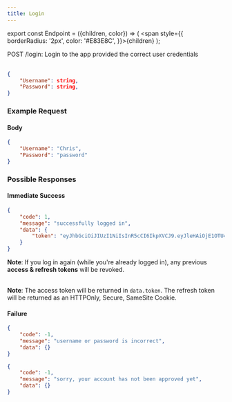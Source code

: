 ```yaml
---
title: Login
---
```


export const Endpoint = ({children, color}) => ( <span style={{
borderRadius: '2px',
color: '#E83E8C',
}}>{children}</span> );

<Endpoint>POST /login</Endpoint>: Login to the app provided the correct user credentials <br></br>

```json
{
    "Username": string,
    "Password": string,
}
```

### Example Request
#### Body
```json
{
    "Username": "Chris",
    "Password": "password"
}
```
### Possible Responses
#### Immediate Success
```json
{
	"code": 1,
	"message": "successfully logged in",
	"data": {
	    "token": "eyJhbGciOiJIUzI1NiIsInR5cCI6IkpXVCJ9.eyJleHAiOjE1OTU4MjQyNzUsImlhdCI6IjIwMjAtMDctMjdUMDA6MjY6MTUuNzg5NTg0Mi0wNDowMCIsInN1YiI6ImNocmlzIn0.5US2_ITKcfgkpEbfsR-gxXbGPFY6XsgJPcGA5qaBD1M"
	}
}
```
**Note**: If you log in again (while you're already logged in), any previous **access & refresh tokens** will be revoked. <br></br>

**Note**: The access token will be returned in `data.token`. The refresh token will be returned as an HTTPOnly, Secure, SameSite Cookie.
#### Failure
```json
{
	"code": -1,
	"message": "username or password is incorrect",
	"data": {}
}
```
```json
{
	"code": -1,
	"message": "sorry, your account has not been approved yet",
	"data": {}
}
```

